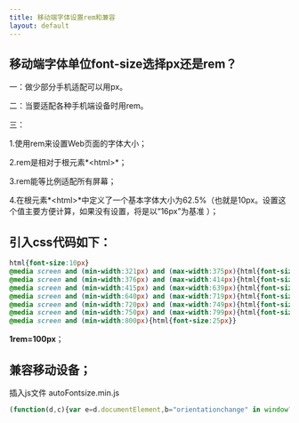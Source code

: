```yaml
---
title: 移动端字体设置rem和兼容
layout: default
---
```

## 移动端字体单位font-size选择px还是rem？
一：做少部分手机适配可以用px。

二：当要适配各种手机端设备时用rem。

三：

1.使用rem来设置Web页面的字体大小；

2.rem是相对于根元素*&lt;html&gt;*；

3.rem能等比例适配所有屏幕；

4.在根元素*&lt;html&gt;*中定义了一个基本字体大小为62.5%（也就是10px。设置这个值主要方便计算，如果没有设置，将是以“16px”为基准 ）；



##  引入css代码如下：

``` css
html{font-size:10px}
@media screen and (min-width:321px) and (max-width:375px){html{font-size:11px}}
@media screen and (min-width:376px) and (max-width:414px){html{font-size:12px}}
@media screen and (min-width:415px) and (max-width:639px){html{font-size:15px}}
@media screen and (min-width:640px) and (max-width:719px){html{font-size:20px}}
@media screen and (min-width:720px) and (max-width:749px){html{font-size:22.5px}}
@media screen and (min-width:750px) and (max-width:799px){html{font-size:23.5px}}
@media screen and (min-width:800px){html{font-size:25px}}
```

**1rem=100px**；

## 兼容移动设备；

插入js文件   autoFontsize.min.js    

```javascript
(function(d,c){var e=d.documentElement,b="orientationchange" in window?"orientationchange":"resize",a=function(){var f=e.clientWidth;if(!f){return}if(f>640){f=640}e.style.fontSize=100*(f/640)+"px"};if(!d.addEventListener){return}c.addEventListener(b,a,false);d.addEventListener("DOMContentLoaded",a,false)})(document,window);
```

